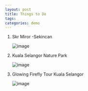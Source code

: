 ```yaml
---
layout: post
title: Things to Do
tags: 
categories: demo
---
```


1. Skr Miror -Sekincan

   ![image](https://dynamic-media-cdn.tripadvisor.com/media/photo-o/16/d8/81/9f/kuala-selangor-beach.jpg?w=1000&h=-1&s=1)

2. Kuala Selangor Nature Park

   ![image](https://dynamic-media-cdn.tripadvisor.com/media/photo-o/0b/e4/e3/ea/visitor-at-the-board.jpg?w=1000&h=800&s=1)

3. Glowing Firefly Tour Kuala Selangor

   ![image](https://dynamic-media-cdn.tripadvisor.com/media/photo-o/1a/cf/9b/2c/caption.jpg?w=800&h=600&s=1)
   
